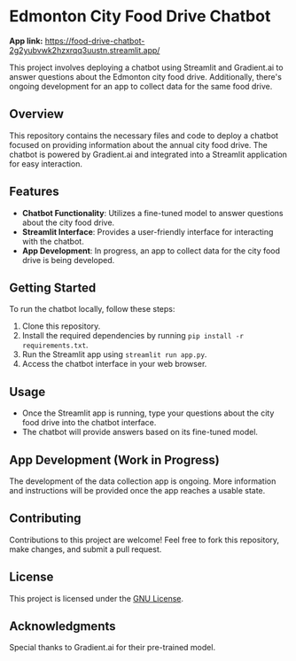 # Edmonton City Food Drive Chatbot

**App link:** <https://food-drive-chatbot-2g2yubvwk2hzxrqq3uustn.streamlit.app/>

This project involves deploying a chatbot using Streamlit and Gradient.ai to answer questions about the Edmonton city food drive. Additionally, there's ongoing development for an app to collect data for the same food drive.

## Overview

This repository contains the necessary files and code to deploy a chatbot focused on providing information about the annual city food drive. The chatbot is powered by Gradient.ai and integrated into a Streamlit application for easy interaction.

## Features

- **Chatbot Functionality**: Utilizes a fine-tuned model to answer questions about the city food drive.
- **Streamlit Interface**: Provides a user-friendly interface for interacting with the chatbot.
- **App Development**: In progress, an app to collect data for the city food drive is being developed.

## Getting Started

To run the chatbot locally, follow these steps:

1. Clone this repository.
2. Install the required dependencies by running `pip install -r requirements.txt`.
3. Run the Streamlit app using `streamlit run app.py`.
4. Access the chatbot interface in your web browser.

## Usage

- Once the Streamlit app is running, type your questions about the city food drive into the chatbot interface.
- The chatbot will provide answers based on its fine-tuned model.

## App Development (Work in Progress)

The development of the data collection app is ongoing. More information and instructions will be provided once the app reaches a usable state.

## Contributing

Contributions to this project are welcome! Feel free to fork this repository, make changes, and submit a pull request.

## License

This project is licensed under the [GNU License](LICENSE).

## Acknowledgments

Special thanks to Gradient.ai for their pre-trained model.
